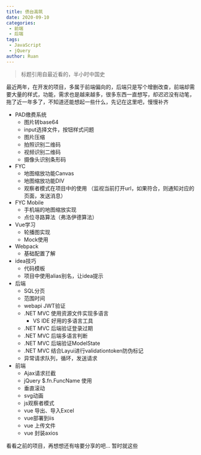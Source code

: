 ```yaml
---
title: 债台高筑
date: 2020-09-10
categories:
 - 前端
 - 后端
tags:
 - JavaScript
 - jQuery
author: Ruan
---
```


>标题引用自最近看的，半小时中国史

最近两年，在开发的项目，多属于前端偏向的，后端只是写个增删改查，前端却需要大量的样式，功能，需求也是越来越多，很多东西一直想写，却迟迟没有动笔，拖了近一年多了，不知道还能想起一些什么，先记在这里吧，慢慢补齐

+ PAD缴费系统
  + 图片转base64 
  + input选择文件，按钮样式问题
  + 图片压缩
  + 拍照识别二维码
  + 视频识别二维码
  + 摄像头识别条形码
+ FYC
  + 地图缩放功能Canvas
  + 地图缩放功能DIV
  + 观察者模式在项目中的使用
  （监视当前打开url，如果符合，则通知对应的页面，发送消息）
+ FYC Mobile
  + 手机端的地图缩放实现
  + 点位寻路算法（弗洛伊德算法）
+ Vue学习
  + 轮播图实现
  + Mock使用
+ Webpack
  + 基础配置了解
+ idea技巧
  + 代码模板
  + 项目中使用alias别名，让idea提示
+ 后端
  + SQL分页
  + 范围时间
  + webapi JWT验证
  + .NET MVC 使用资源文件实现多语言
    + VS IDE 好用的多语言工具
  + .NET MVC 后端验证登录过期
  + .NET MVC 后端多语言判断
  + .NET MVC 后端验证ModelState
  + .NET MVC 结合Layui进行validationtoken防伪标记
  + 异常请求队列，循环，发送请求
+ 前端
  + Ajax请求拦截
  + jQuery $.fn.FuncName 使用
  + 垂直滚动
  + svg动画
  + js观察者模式
  + vue 导出、导入Excel
  + vue部署到iis
  + vue 上传文件
  + vue 封装axios


看看之前的项目，再想想还有啥要分享的吧...
暂时就这些
